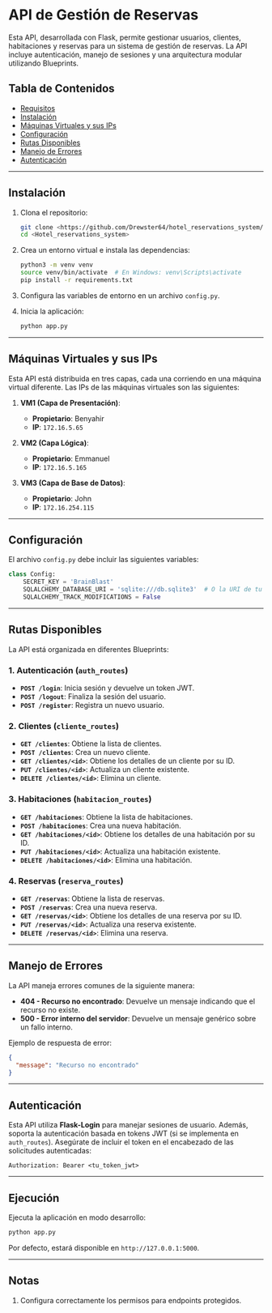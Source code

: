 # API de Gestión de Reservas

Esta API, desarrollada con Flask, permite gestionar usuarios, clientes, habitaciones y reservas para un sistema de gestión de reservas. La API incluye autenticación, manejo de sesiones y una arquitectura modular utilizando Blueprints.

## Tabla de Contenidos
- [Requisitos](#requisitos)
- [Instalación](#instalación)
- [Máquinas Virtuales y sus IPs](#máquinas-virtuales-y-sus-ips)
- [Configuración](#configuración)
- [Rutas Disponibles](#rutas-disponibles)
- [Manejo de Errores](#manejo-de-errores)
- [Autenticación](#autenticación)

---

## Instalación

1. Clona el repositorio:
   ```bash
   git clone <https://github.com/Drewster64/hotel_reservations_system/tree/main>
   cd <Hotel_reservations_system>
   ```

2. Crea un entorno virtual e instala las dependencias:
   ```bash
   python3 -m venv venv
   source venv/bin/activate  # En Windows: venv\Scripts\activate
   pip install -r requirements.txt
   ```

3. Configura las variables de entorno en un archivo `config.py`.

4. Inicia la aplicación:
   ```bash
   python app.py
   ```

---

## Máquinas Virtuales y sus IPs

Esta API está distribuida en tres capas, cada una corriendo en una máquina virtual diferente. Las IPs de las máquinas virtuales son las siguientes:

1. **VM1 (Capa de Presentación)**:
   - **Propietario**: Benyahir
   - **IP**: `172.16.5.65`

2. **VM2 (Capa Lógica)**:
   - **Propietario**: Emmanuel
   - **IP**: `172.16.5.165`

3. **VM3 (Capa de Base de Datos)**:
   - **Propietario**: John
   - **IP**: `172.16.254.115`

---
## Configuración

El archivo `config.py` debe incluir las siguientes variables:

```python
class Config:
    SECRET_KEY = 'BrainBlast'
    SQLALCHEMY_DATABASE_URI = 'sqlite:///db.sqlite3'  # O la URI de tu base de datos
    SQLALCHEMY_TRACK_MODIFICATIONS = False
```

---

## Rutas Disponibles

La API está organizada en diferentes Blueprints:

### 1. **Autenticación (`auth_routes`)**

- **`POST /login`**: Inicia sesión y devuelve un token JWT.
- **`POST /logout`**: Finaliza la sesión del usuario.
- **`POST /register`**: Registra un nuevo usuario.

### 2. **Clientes (`cliente_routes`)**

- **`GET /clientes`**: Obtiene la lista de clientes.
- **`POST /clientes`**: Crea un nuevo cliente.
- **`GET /clientes/<id>`**: Obtiene los detalles de un cliente por su ID.
- **`PUT /clientes/<id>`**: Actualiza un cliente existente.
- **`DELETE /clientes/<id>`**: Elimina un cliente.

### 3. **Habitaciones (`habitacion_routes`)**

- **`GET /habitaciones`**: Obtiene la lista de habitaciones.
- **`POST /habitaciones`**: Crea una nueva habitación.
- **`GET /habitaciones/<id>`**: Obtiene los detalles de una habitación por su ID.
- **`PUT /habitaciones/<id>`**: Actualiza una habitación existente.
- **`DELETE /habitaciones/<id>`**: Elimina una habitación.

### 4. **Reservas (`reserva_routes`)**

- **`GET /reservas`**: Obtiene la lista de reservas.
- **`POST /reservas`**: Crea una nueva reserva.
- **`GET /reservas/<id>`**: Obtiene los detalles de una reserva por su ID.
- **`PUT /reservas/<id>`**: Actualiza una reserva existente.
- **`DELETE /reservas/<id>`**: Elimina una reserva.

---

## Manejo de Errores

La API maneja errores comunes de la siguiente manera:

- **404 - Recurso no encontrado**: Devuelve un mensaje indicando que el recurso no existe.
- **500 - Error interno del servidor**: Devuelve un mensaje genérico sobre un fallo interno.

Ejemplo de respuesta de error:

```json
{
  "message": "Recurso no encontrado"
}
```

---

## Autenticación

Esta API utiliza **Flask-Login** para manejar sesiones de usuario. Además, soporta la autenticación basada en tokens JWT (si se implementa en `auth_routes`). Asegúrate de incluir el token en el encabezado de las solicitudes autenticadas:

```http
Authorization: Bearer <tu_token_jwt>
```

---

## Ejecución

Ejecuta la aplicación en modo desarrollo:

```bash
python app.py
```

Por defecto, estará disponible en `http://127.0.0.1:5000`.

---

## Notas

1. Configura correctamente los permisos para endpoints protegidos.
